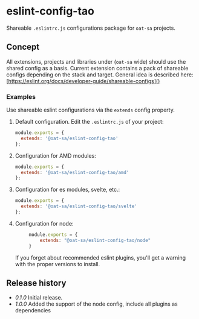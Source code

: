 # eslint-config-tao

Shareable `.eslintrc.js` configurations package for `oat-sa` projects.

## Concept

All extensions, projects and libraries under (`oat-sa` wide) should use the shared config as a basis.
Current extension contains a pack of shareable configs depending on the stack and target.
General idea is described here: [https://eslint.org/docs/developer-guide/shareable-configs]()

### Examples

Use shareable eslint configurations via the `extends` config property.

1. Default configuration. Edit the `.eslintrc.js` of your project:

   ```javascript
   module.exports = {
     extends: '@oat-sa/eslint-config-tao'
   };
   ```

2. Configuration for AMD modules:

   ```javascript
   module.exports = {
     extends: '@oat-sa/eslint-config-tao/amd'
   };
   ```

3. Configuration for es modules, svelte, etc.:

   ```javascript
   module.exports = {
     extends: '@oat-sa/eslint-config-tao/svelte'
   };
   ```

4. Configuration for node:
   ```javascript
        module.exports = { 
            extends: "@oat-sa/eslint-config-tao/node" 
        }
    ```
   If you forget about recommended eslint plugins, you'll get a warning with the proper versions to install.

## Release history

- _0.1.0_ Initial release.
- _1.0.0_ Added the support of the node config, include all plugins as dependencies
